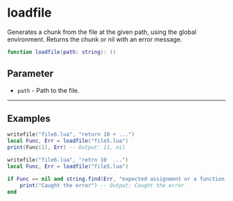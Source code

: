 # loadfile

Generates a chunk from the file at the given path, using the global environment. Returns the chunk or nil with an error message.

```lua
function loadfile(path: string): ()
```

## Parameter

* `path` - Path to the file.

***

## Examples

```lua
writefile("file6.lua", "return 10 + ...")
local Func, Err = loadfile("file5.lua")
print(Func(1), Err) -- Output: 11, nil
```

```lua
writefile("file6.lua", "retrn 10  ...")
local Func, Err = loadfile("file5.lua")

if Func == nil and string.find(Err, "expected assignment or a function call") then
    print("Caught the error") -- Output: Caught the error
end
```
